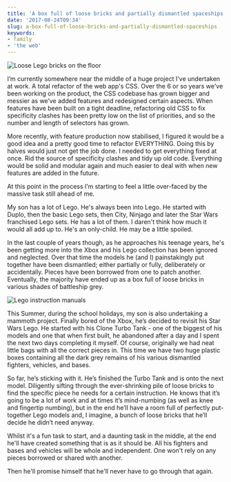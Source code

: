 ```yaml
---
title: 'A box full of loose bricks and partially dismantled spaceships'
date: '2017-08-24T09:34'
slug: a-box-full-of-loose-bricks-and-partially-dismantled-spaceships
keywords:
- family
- 'the web'
---
```




![Loose Lego bricks on the floor](https://oh.chuff.it/toMNM4Gu8.jpg)

I’m currently somewhere near the middle of a huge project I've undertaken at work. A total refactor of the web app's CSS. Over the 6 or so years we've been working on the product, the CSS codebase has grown bigger and messier as we’ve added features and redesigned certain aspects. When features have been built on a tight deadline, refactoring old CSS to fix specificity clashes has been pretty low on the list of priorities, and so the number and length of selectors has grown.





More recently, with feature production now stabilised, I figured it would be a good idea and a pretty good time to refactor EVERYTHING. Doing this by halves would just not get the job done. I needed to get everything fixed at once. Rid the source of specificity clashes and tidy up old code. Everything would be solid and modular again and much easier to deal with when new features are added in the future.





At this point in the process I’m starting to feel a little over-faced by the massive task still ahead of me.





My son has a lot of Lego. He's always been into Lego. He started with Duplo, then the basic Lego sets, then City, Ninjago and later the Star Wars franchised Lego sets. He has a lot of them. I daren't think how much it would all add up to. He's an only-child. He may be a little spoiled.





In the last couple of years though, as he approaches his teenage years, he's been getting more into the Xbox and his Lego collection has been ignored and neglected. Over that time the models he (and I) painstakingly put together have been dismantled; either partially or fully, deliberately or accidentally. Pieces have been borrowed from one to patch another. Eventually, the majority have ended up as a box full of loose bricks in various shades of battleship grey.





![Lego instruction manuals](https://oh.chuff.it/4aJfrkTTv.jpg)





This Summer, during the school holidays, my son is also undertaking a mammoth project. Finally bored of the Xbox, he’s decided to revisit his Star Wars Lego. He started with his Clone Turbo Tank - one of the biggest of his models and one that when first built, he abandoned after a day and I spent the next two days completing it myself. Of course, originally we had neat little bags with all the correct pieces in. This time we have two huge plastic boxes containing all the dark grey remains of his various dismantled fighters, vehicles, and bases.





So far, he’s sticking with it. He’s finished the Turbo Tank and is onto the next model. Diligently sifting through the ever-shrinking pile of loose bricks to find the specific piece he needs for a certain instruction. He knows that it’s going to be a lot of work and at times it’s mind-numbing (as well as knee and fingertip numbing), but in the end he’ll have a room full of perfectly put-together Lego models and, I imagine, a bunch of loose bricks that he’ll decide he didn’t need anyway.





Whilst it's a fun task to start, and a daunting task in the middle, at the end he'll have created something that is as it should be. All his fighters and bases and vehicles will be whole and independent. One won't rely on any pieces borrowed or shared with another.





Then he'll promise himself that he'll never have to go through that again.

